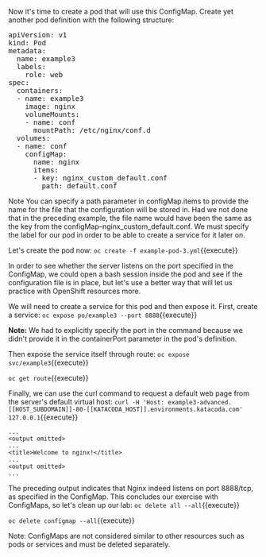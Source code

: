 
Now it's time to create a pod that will use this ConfigMap. Create yet another pod definition with the following structure:

<pre class="file" data-filename="example-pod-3.yml" data-target="replace">
apiVersion: v1
kind: Pod
metadata:
  name: example3
  labels:
    role: web
spec:
  containers:
  - name: example3
    image: nginx
    volumeMounts:
    - name: conf
      mountPath: /etc/nginx/conf.d
  volumes:
  - name: conf
    configMap:
      name: nginx
      items:
      - key: nginx_custom_default.conf
        path: default.conf
</pre>


Note
You can specify a path parameter in configMap.items to provide the name for the file that the configuration will be stored in. Had we not done that in the preceding example, the file name would have been the same as the key from the configMap–nginx_custom_default.conf. We must specify the label for our pod in order to be able to create a service for it later on.

Let's create the pod now:
`oc create -f example-pod-3.yml`{{execute}}

In order to see whether the server listens on the port specified in the ConfigMap, we could open a bash session inside the pod and see if the configuration file is in place, but let's use a better way that will let us practice with OpenShift resources more.

We will need to create a service for this pod and then expose it. First, create a service:
`oc expose po/example3 --port 8888`{{execute}}


**Note:** We had to explicitly specify the port in the command because we didn't provide it in the containerPort parameter in the pod's definition.

Then expose the service itself through route:
`oc expose svc/example3`{{execute}}

`oc get route`{{execute}}

Finally, we can use the curl command to request a default web page from the server's default virtual host:
`curl -H 'Host: example3-advanced.[[HOST_SUBDOMAIN]]-80-[[KATACODA_HOST]].environments.katacoda.com' 127.0.0.1`{{execute}}

```
...
<output omitted>
...
<title>Welcome to nginx!</title>
...
<output omitted>
...
```

The preceding output indicates that Nginx indeed listens on port 8888/tcp, as specified in the ConfigMap. This concludes our exercise with ConfigMaps, so let's clean up our lab:
`oc delete all --all`{{execute}}

`oc delete configmap --all`{{execute}}

Note: ConfigMaps are not considered similar to other resources such as pods or services and must be deleted separately.